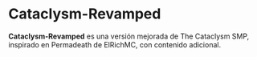 # Cataclysm-Revamped

**Cataclysm-Revamped** es una versión mejorada de The Cataclysm SMP, inspirado en Permadeath de ElRichMC, con contenido adicional.
